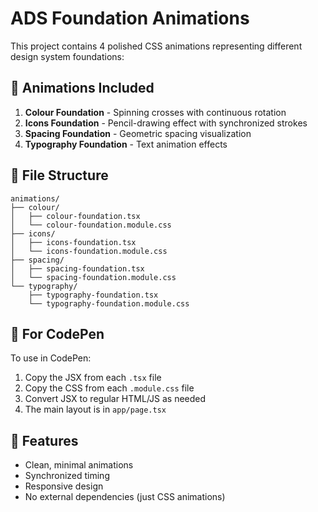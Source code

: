 # ADS Foundation Animations

This project contains 4 polished CSS animations representing different design system foundations:

## 🎨 Animations Included

1. **Colour Foundation** - Spinning crosses with continuous rotation
2. **Icons Foundation** - Pencil-drawing effect with synchronized strokes
3. **Spacing Foundation** - Geometric spacing visualization
4. **Typography Foundation** - Text animation effects

## 📁 File Structure

```
animations/
├── colour/
│   ├── colour-foundation.tsx
│   └── colour-foundation.module.css
├── icons/
│   ├── icons-foundation.tsx
│   └── icons-foundation.module.css
├── spacing/
│   ├── spacing-foundation.tsx
│   └── spacing-foundation.module.css
└── typography/
    ├── typography-foundation.tsx
    └── typography-foundation.module.css
```

## 🚀 For CodePen

To use in CodePen:

1. Copy the JSX from each `.tsx` file
2. Copy the CSS from each `.module.css` file
3. Convert JSX to regular HTML/JS as needed
4. The main layout is in `app/page.tsx`

## 🎯 Features

- Clean, minimal animations
- Synchronized timing
- Responsive design
- No external dependencies (just CSS animations)
